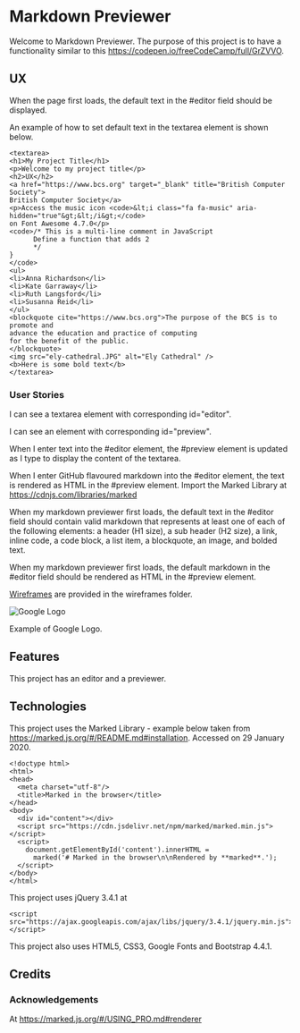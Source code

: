# Markdown Previewer

Welcome to Markdown Previewer.  The purpose of this project is to have a functionality similar to this
https://codepen.io/freeCodeCamp/full/GrZVVO.

## UX

When the page first loads, the default text in the #editor field should be displayed.

An example of how to set default text in the textarea element is shown below.

```
<textarea>
<h1>My Project Title</h1>
<p>Welcome to my project title</p>
<h2>UX</h2>
<a href="https://www.bcs.org" target="_blank" title="British Computer Society">
British Computer Society</a>
<p>Access the music icon <code>&lt;i class="fa fa-music" aria-hidden="true"&gt;&lt;/i&gt;</code>
on Font Awesome 4.7.0</p>
<code>/* This is a multi-line comment in JavaScript
      Define a function that adds 2
      */
}
</code>
<ul>
<li>Anna Richardson</li>
<li>Kate Garraway</li>
<li>Ruth Langsford</li>
<li>Susanna Reid</li>
</ul>
<blockquote cite="https://www.bcs.org">The purpose of the BCS is to promote and
advance the education and practice of computing
for the benefit of the public.
</blockquote>
<img src="ely-cathedral.JPG" alt="Ely Cathedral" />
<b>Here is some bold text</b>
</textarea>
```

### User Stories

I can see a textarea element with corresponding id="editor".

I can see an element with corresponding id="preview".

When I enter text into the #editor element, the #preview element is updated as I type to display the content of the textarea.

When I enter GitHub flavoured markdown into the #editor element, the text is rendered as HTML in the #preview element.
Import the Marked Library at https://cdnjs.com/libraries/marked

When my markdown previewer first loads, the default text in the #editor field should contain valid 
markdown that represents at least one of each of the 
following elements: a header (H1 size), a sub header (H2 size), a link, inline code, 
a code block, a list item, a blockquote, an image, and bolded text.

When my markdown previewer first loads, the default markdown 
in the #editor field should be rendered as HTML in the #preview element.

[Wireframes](wireframes/wireframe-markdown-previewer) are provided in the wireframes folder.



![Google Logo](http://www.google.com/images/errors/logo_sm.gif)



Example of Google Logo.

## Features

This project has an editor and a previewer.

## Technologies

This project uses the Marked Library - example below taken from https://marked.js.org/#/README.md#installation.  Accessed on
29 January 2020.

```
<!doctype html>
<html>
<head>
  <meta charset="utf-8"/>
  <title>Marked in the browser</title>
</head>
<body>
  <div id="content"></div>
  <script src="https://cdn.jsdelivr.net/npm/marked/marked.min.js"></script>
  <script>
    document.getElementById('content').innerHTML =
      marked('# Marked in the browser\n\nRendered by **marked**.');
  </script>
</body>
</html>
```

This project uses jQuery 3.4.1 at 
```
<script src="https://ajax.googleapis.com/ajax/libs/jquery/3.4.1/jquery.min.js">
</script>
```

This project also uses HTML5, CSS3, Google Fonts and Bootstrap 4.4.1.

## Credits

### Acknowledgements

At https://marked.js.org/#/USING_PRO.md#renderer